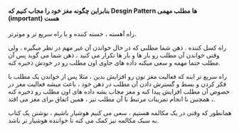 #### بنابراین چگونه مغز خود را مجاب کنیم که Desgin Pattern ها مطلب مهمی (important) هست 

راه آهسته ، خسته کننده و یا راه سریع تر و موثرتر.

راه کسل کننده . ذهن شما مطلبی که در حال خواندن آن غیر مهم در نظر میگیره ، ولی وقتی خواندن آن مطلب رو بار ها و بار ها تکرار می کنید ، ذهن شما می گوید پس آن مطلب حتما مهمه و سعی میکنه داده های حاوی اون مطلب رو در خودش ذخیره کنه.

راه سریع تر اینه که فعالیت مغز تون رو افزایش بدین ، مثلا پس از خواندن یک مطلب با فکر کردن و بسط و گسترش دادن آن مطلب در ذهن خود ، باعث میشه فعالیت مغز در خصوص آن مطلب افزایش پیدا کنه و مغز مجاب بشه داده های اون مطلب رو ذخیره کنه ، همچنین با انجام تمرینات مرتبط با آن مطلب نیز ، همین اتفاق برای مغز می افتد.

همانطور که وقتی در یک مکالمه هستیم ، سعی می کنیم هوشیار باشیم ، نوشتن یک کتاب به سبک مکالمه نیز کمک می کنه تا خواننده هوشیار تر باشد.

